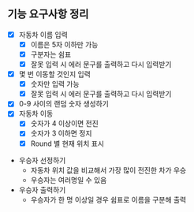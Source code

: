 ## 기능 요구사항 정리
* [x] 자동차 이름 입력
  * [x] 이름은 5자 이하만 가능
  * [x] 구분자는 쉼표
  * [x] 잘못 입력 시 에러 문구를 출력하고 다시 입력받기
* [x] 몇 번 이동할 것인지 입력
  * [x] 숫자만 입력 가능
  * [x] 잘못 입력 시 에러 문구를 출력하고 다시 입력받기
* [x] 0-9 사이의 랜덤 숫자 생성하기
* [x] 자동차 이동
  * [x] 숫자가 4 이상이면 전진
  * [x] 숫자가 3 이하면 정지
  * [x] Round 별 현재 위치 표시
* 우승자 선정하기
  * 자동차 위치 값을 비교해서 가장 많이 전진한 차가 우승
  * 우승자는 여러명일 수 있음
* 우승자 출력하기
  * 우승자가 한 명 이상일 경우 쉼표로 이름을 구분해 출력